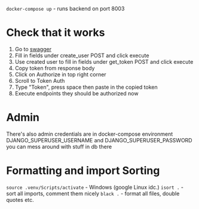 `docker-compose up` - runs backend on port 8003

# Check that it works
1. Go to [swagger](http://localhost:8003/api/schema/swagger-ui/#/)
2. Fill in fields under create_user POST and click execute
3. Use created user to fill in fields under get_token POST and click execute
4. Copy token from response body
5. Click on Authorize in top right corner
6. Scroll to Token Auth
7. Type "Token", press space then paste in the copied token
8. Execute endpoints they should be authorized now

# Admin
There's also admin credentials are in docker-compose environment DJANGO_SUPERUSER_USERNAME and DJANGO_SUPERUSER_PASSWORD
you can mess around with stuff in db there

# Formatting and import Sorting
`source .venv/Scripts/activate` - Windows (google Linux idc.)
`isort .` - sort all imports, comment them nicely
`black .` - format all files, double quotes etc.